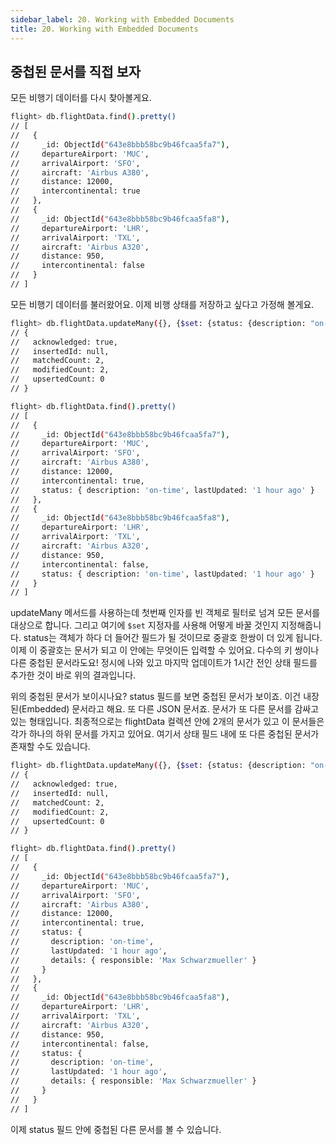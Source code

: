 ```yaml
---
sidebar_label: 20. Working with Embedded Documents
title: 20. Working with Embedded Documents
---
```


## 중첩된 문서를 직접 보자

모든 비행기 데이터를 다시 찾아볼게요.

```sh
flight> db.flightData.find().pretty()
// [
//   {
//     _id: ObjectId("643e8bbb58bc9b46fcaa5fa7"),
//     departureAirport: 'MUC',
//     arrivalAirport: 'SFO',
//     aircraft: 'Airbus A380',
//     distance: 12000,
//     intercontinental: true
//   },
//   {
//     _id: ObjectId("643e8bbb58bc9b46fcaa5fa8"),
//     departureAirport: 'LHR',
//     arrivalAirport: 'TXL',
//     aircraft: 'Airbus A320',
//     distance: 950,
//     intercontinental: false
//   }
// ]
```

모든 비행기 데이터를 불러왔어요. 이제 비행 상태를 저장하고 싶다고 가정해 볼게요.

```sh
flight> db.flightData.updateMany({}, {$set: {status: {description: "on-time", lastUpdated: "1 hour ago"}}})
// {
//   acknowledged: true,
//   insertedId: null,
//   matchedCount: 2,
//   modifiedCount: 2,
//   upsertedCount: 0
// }

flight> db.flightData.find().pretty()
// [
//   {
//     _id: ObjectId("643e8bbb58bc9b46fcaa5fa7"),
//     departureAirport: 'MUC',
//     arrivalAirport: 'SFO',
//     aircraft: 'Airbus A380',
//     distance: 12000,
//     intercontinental: true,
//     status: { description: 'on-time', lastUpdated: '1 hour ago' }
//   },
//   {
//     _id: ObjectId("643e8bbb58bc9b46fcaa5fa8"),
//     departureAirport: 'LHR',
//     arrivalAirport: 'TXL',
//     aircraft: 'Airbus A320',
//     distance: 950,
//     intercontinental: false,
//     status: { description: 'on-time', lastUpdated: '1 hour ago' }
//   }
// ]
```

updateMany 메서드를 사용하는데 첫번째 인자를 빈 객체로 필터로 넘겨 모든 문서를 대상으로 합니다. 그리고 여기에 `$set` 지정자를 사용해 어떻게 바꿀 것인지 지정해줍니다. status는 객체가 하다 더 들어간 필드가 될 것이므로 중괄호 한쌍이 더 있게 됩니다. 이제 이 중괄호는 문서가 되고 이 안에는 무엇이든 입력할 수 있어요. 다수의 키 쌍이나 다른 중첩된 문서라도요! 정시에 나와 있고 마지막 업데이트가 1시간 전인 상태 필드를 추가한 것이 바로 위의 결과입니다.

위의 중첩된 문서가 보이시나요? status 필드를 보면 중첩된 문서가 보이죠. 이건 내장된(Embedded) 문서라고 해요. 또 다른 JSON 문서죠. 문서가 또 다른 문서를 감싸고 있는 형태입니다. 최종적으로는 flightData 컬렉션 안에 2개의 문서가 있고 이 문서들은 각가 하나의 하위 문서를 가지고 있어요. 여기서 상태 필드 내에 또 다른 중첩된 문서가 존재할 수도 있습니다.

```sh
flight> db.flightData.updateMany({}, {$set: {status: {description: "on-time", lastUpdated: "1 hour ago", details: {responsible: "Max Schwarzmueller"}}}})
// {
//   acknowledged: true,
//   insertedId: null,
//   matchedCount: 2,
//   modifiedCount: 2,
//   upsertedCount: 0
// }

flight> db.flightData.find().pretty()
// [
//   {
//     _id: ObjectId("643e8bbb58bc9b46fcaa5fa7"),
//     departureAirport: 'MUC',
//     arrivalAirport: 'SFO',
//     aircraft: 'Airbus A380',
//     distance: 12000,
//     intercontinental: true,
//     status: {
//       description: 'on-time',
//       lastUpdated: '1 hour ago',
//       details: { responsible: 'Max Schwarzmueller' }
//     }
//   },
//   {
//     _id: ObjectId("643e8bbb58bc9b46fcaa5fa8"),
//     departureAirport: 'LHR',
//     arrivalAirport: 'TXL',
//     aircraft: 'Airbus A320',
//     distance: 950,
//     intercontinental: false,
//     status: {
//       description: 'on-time',
//       lastUpdated: '1 hour ago',
//       details: { responsible: 'Max Schwarzmueller' }
//     }
//   }
// ]
```

이제 status 필드 안에 중첩된 다른 문서를 볼 수 있습니다.
